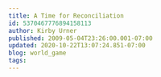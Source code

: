 ```yaml
---
title: A Time for Reconciliation
id: 5370467776894158113
author: Kirby Urner
published: 2009-05-04T23:26:00.001-07:00
updated: 2020-10-22T13:07:24.851-07:00
blog: world_game
tags: 
---
```


